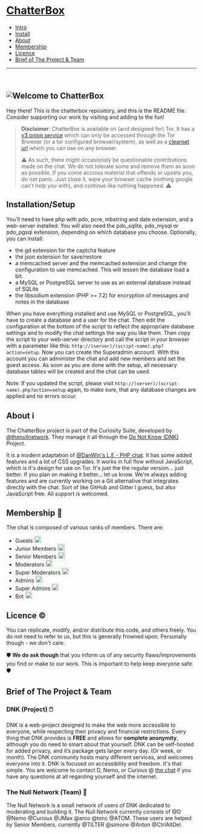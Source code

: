 
# [ChatterBox](https://chatterbox.tk)

 - [Intro](#weco)
 - [Install](#installationsetup)
 - [About](#about-information_source)
 - [Membership](#membership-beginner)
 - [Licence](#licence-copyright)
 - [Brief of The Project & Team](#brief-of-the-project--team)
 
---
<div id="weco">&nbsp;</div>

![Welcome to ChatterBox](https://chatterbox.tk/pngs/weco.png)
---

Hey there! This is the chatterbox repository, and this is the README file. Consider supporting our work by visiting and adding to the fun!

>**Disclaimer**: ChatterBox is available on (and designed for) Tor. It has a [v3 onion service](http://cboxkuuxrtulkkxhod2pxo3la25tztcp4cdjmc75wc5airqqliq2srad.onion/) which can only be accessed through the Tor Browser (or a tor configured browser/system), as well as a [clearnet url](https://chatterbox.tk/) which you can use on any browser.
>
>:warning: As such, there might occasionaly be questionable contributions made on the chat. We do not tolerate some and remove them as soon as possible. If you come accross material that offends or upsets you, do not panic. Just close it, wipe your browser cache (nothing google can't help you with), and continue like nothing happened. :warning:

## Installation/Setup
You'll need to have php with pdo, pcre, mbstring and date extension, and a web-server installed. You will also need the pdo_sqlite, pdo_mysql or pdo_pgsql extension, depending on which database you choose. Optionally, you can install:
 - the gd extension for the captcha feature
 - the json extension for save/restore
 - a memcached server and the memcached extension and change the configuration to use memcached. This will lessen the database load a bit.
 - a MySQL or PostgreSQL server to use as an external database instead of SQLite
 - the libsodium extension (PHP >= 7.2) for encryption of messages and notes in the database
 
When you have everything installed and use MySQL or PostgreSQL, you'll have to create a database and a user for the chat. Then edit the configuration at the bottom of the script to reflect the appropriate database settings and to modify the chat settings the way you like them. Then copy the script to your web-server directory and call the script in your browser with a parameter like this: `http://(server)/(script-name).php?action=setup`. Now you can create the Superadmin account. With this account you can administer the chat and add new members and set the guest access. As soon as you are done with the setup, all necessary database tables will be created and the chat can be used.

Note: If you updated the script, please visit `http://(server)/(script-name).php?action=setup` again, to make sure, that any database changes are applied and no errors occur.

## About :information_source:
The ChatterBox project is part of the Curiosity Suite, developed by [@thenullnetwork](https://thenullnetwork.github.io). They manage it all through the [Do Not Know (DNK)](https://donotknow.tk) Project.

It is a modern adaptation of [@DanWin's L.E - PHP chat](https://github.com/DanWin/le-chat-php). It has some added features and a lot of CSS upgrades. It works in full flow without JavaScript, which is it's design for use on Tor. It's just the the regular version... just better. If you plan on making it better... let us know. We're always adding features and are currently working on a Git alternative that integrates directly with the chat. Sort of like GitHub and Gitter I guess, but also JavaScript free. All support is welcomed.

## Membership :beginner:
The chat is composed of various ranks of members. There are:
 - Guests <img src="https://chatterbox.tk/rank/gues.png"  width="18px"/>
 - Junior Members <img src="https://chatterbox.tk/rank/jmem.png"  width="18px"/>
 - Senior Members <img src="https://chatterbox.tk/rank/smem.png"  width="18px"/>
 - Moderators <img src="https://chatterbox.tk/rank/rmod.png"  width="18px"/>
 - Super Moderators <img src="https://chatterbox.tk/rank/smod.png"  width="18px"/>
 - Admins <img src="https://chatterbox.tk/rank/radm.png"  width="18px"/>
 - Super Admins <img src="https://chatterbox.tk/rank/sadm.png"  width="18px"/>
 - Bot <img src="https://chatterbox.tk/rank/boom.png"  width="18px"/>


## Licence :copyright:
You can replicate, modify, and/or distribute this code, and others freely. You do not need to refer to us, but this is generally frowned upon. Personally though - we don't care.

:shield: **We do ask though** that you inform us of any security flaws/improvements you find or make to our work. This is important to help keep everyone safe. :shield:

## Brief of The Project & Team
### DNK (Project) :computer_mouse:
DNK is a web-project designed to make the web more accessible to everyone, while respecting their privacy and financial restrictions. Every thing that DNK provides is **FREE** and allows for **complete anonymity**, although you do need to smart about that yourself. DNK can be self-hosted for added privacy, and it’s package gets larger every day. (Or week, or month). The DNK community hosts many different services, and welcomes everyone into it. DNK is focused on accessibility and freedom. It's that simple. You are welcome to contact D, Nemo, or Curious @  [the chat](https://chatterbox.tk/)  if you have any questions at all regarding yourself and the internet.

### The Null Network (Team) :busts_in_silhouette:

The Null Network is a small network of users of DNK dedicated to moderating and building it. The Null Network currently consists of @D @Nemo @Curious @JMax @arco @tonc @ATOM. These users are helped by Senior Members, currently @TILTER @simone @Anton @CtrlAltDel.
